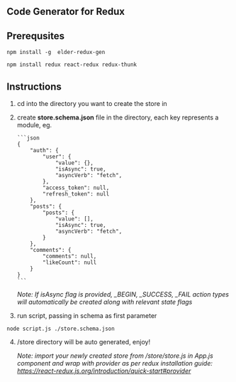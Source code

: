 ## Code Generator for Redux ##

## Prerequsites ##

```
npm install -g  elder-redux-gen
```

```
npm install redux react-redux redux-thunk
```

## Instructions ##

1.  cd into the directory you want to create the store in
2.  create **store.schema.json** file in the directory, each key represents a module, eg.

        ```json
        {
        	"auth": {
        		"user": {
                    "value": {},
                    "isAsync": true,
                    "asyncVerb": "fetch",
                },
        		"access_token": null,
        		"refresh_token": null
        	},
        	"posts": {
        		"posts": {
                    "value": [],
                    "isAsync": true,
                    "asyncVerb": "fetch",
                }
        	},
        	"comments": {
                "comments": null,
                "likeCount": null
            }
        }
        ```

    _Note: If isAsync flag is provided, \_BEGIN, \_SUCCESS, \_FAIL action types will automatically be created along with relevant state flags_

3.  run script, passing in schema as first parameter

```
node script.js ./store.schema.json
```

4.  /store directory will be auto generated, enjoy!

    _Note: import your newly created store from /store/store.js in App.js component and wrap with provider as per redux installation guide: <https://react-redux.js.org/introduction/quick-start#provider>_
